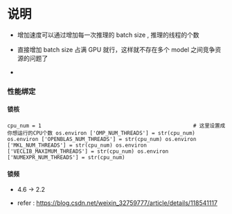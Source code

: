 # 说明


* 增加速度可以通过增加每一次推理的 batch size , 推理的线程的个数

* 直接增加 batch size 占满 GPU 就行，这样就不存在多个 model 之间竞争资源的问题了

*  


### 性能绑定

#### 锁核

`
cpu_num = 1                                                 # 这里设置成你想运行的CPU个数
os.environ ['OMP_NUM_THREADS'] = str(cpu_num)
os.environ ['OPENBLAS_NUM_THREADS'] = str(cpu_num)
os.environ ['MKL_NUM_THREADS'] = str(cpu_num)
os.environ ['VECLIB_MAXIMUM_THREADS'] = str(cpu_num)
os.environ ['NUMEXPR_NUM_THREADS'] = str(cpu_num)
`

#### 锁频

* 4.6 -> 2.2 

* refer : https://blog.csdn.net/weixin_32759777/article/details/118541117